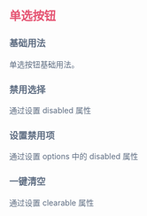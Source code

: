 <script setup>
import BaseUse from './demos/BaseUse.vue'//基本用法
import DisabledSelect from './demos/DisabledSelect.vue' //禁用
import DisabledOption from './demos/DisabledOption.vue' //禁用项
import ClearSelect from './demos/ClearSelect.vue' //禁用项
</script>

## <font color=#e55472>单选按钮</font>

### <font color=#5e6d82>基础用法</font>

<font color=#5e6d82>单选按钮基础用法。</font>

<BaseUse/>

### <font color=#5e6d82>禁用选择</font>

<font color=#5e6d82>通过设置 disabled 属性</font>

<DisabledSelect/>

### <font color=#5e6d82>设置禁用项</font>

<font color=#5e6d82>通过设置 options 中的 disabled 属性</font>

<DisabledOption/>

### <font color=#5e6d82>一键清空</font>

<font color=#5e6d82>通过设置 clearable 属性</font>

<ClearSelect/>
